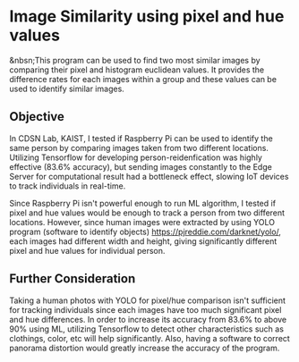 # Image Similarity using pixel and hue values

&nbsn;This program can be used to find two most similar images by comparing their pixel and histogram euclidean values. It provides the difference rates for each images within a group and these values can be used to identify similar images.

## Objective

  In CDSN Lab, KAIST, I tested if Raspberry Pi can be used to identify the same person by comparing images taken from two different locations.
Utilizing Tensorflow for developing person-reidenfication was highly effective (83.6% accuracy), but sending images constantly to the Edge Server for computational result had a bottleneck effect, slowing IoT devices to track individuals in real-time. 

  Since Raspberry Pi isn't powerful enough to run ML algorithm, I tested if pixel and hue values would be enough to track a person from two different locations. However, since human images were extracted by using YOLO program (software to identify objects) https://pjreddie.com/darknet/yolo/, each images had different width and height, giving significantly different pixel and hue values for individual person. 

## Further Consideration

  Taking a human photos with YOLO for pixel/hue comparison isn't sufficient for tracking individuals since each images have too much significant pixel and hue differences. In order to increase its accuracy from 83.6% to above 90% using ML, utilizing Tensorflow to detect other characteristics such as clothings, color, etc will help significantly. Also, having a software to correct panorama distortion would greatly increase the accuracy of the program.
